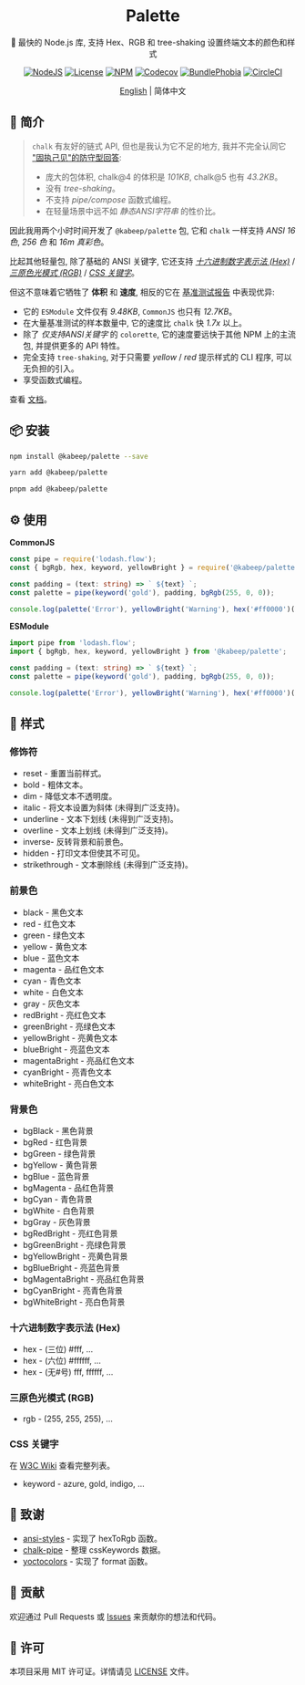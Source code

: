 <div align="center">

<h1>Palette</h1>

🎨 最快的 Node.js 库, 支持 Hex、RGB 和 tree-shaking 设置终端文本的颜色和样式

[![NodeJS][node-image]][node-url]
[![License][license-image]][license-url]
[![NPM][npm-image]][npm-url]
[![Codecov][codecov-image]][codecov-url]
[![BundlePhobia][bundle-phobia-image]][bundle-phobia-url]
[![CircleCI][circleci-image]][circleci-url]

[English][en-us-url] | 简体中文

</div>

## 📖 简介

> `chalk` 有友好的链式 API, 但也是我认为它不足的地方, 我并不完全认同它 ["固执己见"的防守型回答][chalk-faq-url]:
> - 庞大的包体积, chalk@4 的体积是 _101KB_, chalk@5 也有 _43.2KB_。
> - 没有 _tree-shaking_。
> - 不支持 _pipe/compose_ 函数式编程。
> - 在轻量场景中远不如 _静态ANSI字符串_ 的性价比。

因此我用两个小时时间开发了 `@kabeep/palette` 包, 它和 `chalk` 一样支持 _ANSI 16 色_, _256 色_ 和 _16m 真彩色_。

比起其他轻量包, 除了基础的 ANSI 关键字, 它还支持 _[十六进制数字表示法 (Hex)][hex-triplet-url]_ /
_[三原色光模式 (RGB)][rgb-model-url]_ / _[CSS 关键字][css-keywords-url]_。

但这不意味着它牺牲了 **体积** 和 **速度**, 相反的它在 [基准测试报告][perf-zh-cn-url] 中表现优异:

- 它的 `ESModule` 文件仅有 _9.48KB_, `CommonJS` 也只有 _12.7KB_。
- 在大量基准测试的样本数量中, 它的速度比 `chalk` 快 _1.7x_ 以上。
- 除了 _仅支持ANSI关键字_ 的 `colorette`, 它的速度要远快于其他 NPM 上的主流包, 并提供更多的 API 特性。
- 完全支持 `tree-shaking`, 对于只需要 _yellow_ / _red_ 提示样式的 CLI 程序, 可以无负担的引入。
- 享受函数式编程。

查看 [文档][docs-url]。

## 📦 安装

```bash
npm install @kabeep/palette --save
```

```bash
yarn add @kabeep/palette
```

```bash
pnpm add @kabeep/palette
```

## ⚙️ 使用

**CommonJS**

```typescript
const pipe = require('lodash.flow');
const { bgRgb, hex, keyword, yellowBright } = require('@kabeep/palette');

const padding = (text: string) => ` ${text} `;
const palette = pipe(keyword('gold'), padding, bgRgb(255, 0, 0));

console.log(palette('Error'), yellowBright('Warning'), hex('#ff0000')('Message'));
```

**ESModule**

```typescript
import pipe from 'lodash.flow';
import { bgRgb, hex, keyword, yellowBright } from '@kabeep/palette';

const padding = (text: string) => ` ${text} `;
const palette = pipe(keyword('gold'), padding, bgRgb(255, 0, 0));

console.log(palette('Error'), yellowBright('Warning'), hex('#ff0000')('Message'));
```

## 🌈 样式

### 修饰符

- reset - 重置当前样式。
- bold - 粗体文本。
- dim - 降低文本不透明度。
- italic - 将文本设置为斜体 (未得到广泛支持)。
- underline - 文本下划线 (未得到广泛支持)。
- overline - 文本上划线 (未得到广泛支持)。
- inverse- 反转背景和前景色。
- hidden - 打印文本但使其不可见。
- strikethrough - 文本删除线 (未得到广泛支持)。

### 前景色

- black - 黑色文本
- red - 红色文本
- green - 绿色文本
- yellow - 黄色文本
- blue - 蓝色文本
- magenta - 品红色文本
- cyan - 青色文本
- white - 白色文本
- gray - 灰色文本
- redBright - 亮红色文本
- greenBright - 亮绿色文本
- yellowBright - 亮黄色文本
- blueBright - 亮蓝色文本
- magentaBright - 亮品红色文本
- cyanBright - 亮青色文本
- whiteBright - 亮白色文本

### 背景色

- bgBlack - 黑色背景
- bgRed - 红色背景
- bgGreen - 绿色背景
- bgYellow - 黄色背景
- bgBlue - 蓝色背景
- bgMagenta - 品红色背景
- bgCyan - 青色背景
- bgWhite - 白色背景
- bgGray - 灰色背景
- bgRedBright - 亮红色背景
- bgGreenBright - 亮绿色背景
- bgYellowBright - 亮黄色背景
- bgBlueBright - 亮蓝色背景
- bgMagentaBright - 亮品红色背景
- bgCyanBright - 亮青色背景
- bgWhiteBright - 亮白色背景

### 十六进制数字表示法 (Hex)

- hex - (三位) #fff, ...
- hex - (六位) #ffffff, ...
- hex - (无#号) fff, ffffff, ...

### 三原色光模式 (RGB)

- rgb - (255, 255, 255), ...

### CSS 关键字

在 [W3C Wiki][css-keywords-url] 查看完整列表。

- keyword - azure, gold, indigo, ...

## 💐 致谢

- [ansi-styles][ansi-styles-url] - 实现了 hexToRgb 函数。
- [chalk-pipe][chalk-pipe-url] - 整理 cssKeywords 数据。
- [yoctocolors][yoctocolors-url] - 实现了 format 函数。

## 🤝 贡献

欢迎通过 Pull Requests 或 [Issues][issues-url] 来贡献你的想法和代码。

## 📄 许可

本项目采用 MIT 许可证。详情请见 [LICENSE][license-url] 文件。


[node-image]: https://img.shields.io/node/v/%40kabeep%2Fpalette?color=lightseagreen "Node.js Version"
[node-url]: https://nodejs.org

[npm-image]: https://img.shields.io/npm/d18m/%40kabeep%2Fpalette?color=cornflowerblue "NPM Downloads"
[npm-url]: https://www.npmjs.com/package/@kabeep/palette

[codecov-image]: https://img.shields.io/codecov/c/github/kabeep/palette?logo=codecov&color=mediumvioletred "Test Coverage"
[codecov-url]: https://codecov.io/gh/kabeep/palette

[bundle-phobia-image]: https://img.shields.io/bundlephobia/minzip/@kabeep/palette "Bundle Size"
[bundle-phobia-url]: https://bundlephobia.com/package/@kabeep/palette

[circleci-image]: https://dl.circleci.com/status-badge/img/gh/kabeep/palette/tree/master.svg?style=shield "Build Status"
[circleci-url]: https://dl.circleci.com/status-badge/redirect/gh/kabeep/palette/tree/master

[hex-triplet-url]: https://en.wikipedia.org/wiki/Web_colors#Hex_triplet
[rgb-model-url]: https://en.wikipedia.org/wiki/RGB_color_model
[css-keywords-url]: https://www.w3.org/wiki/CSS/Properties/color/keywords

[ansi-styles-url]: https://github.com/chalk/chalk/blob/main/source/vendor/ansi-styles/index.js#L134
[chalk-pipe-url]: https://github.com/LitoMore/chalk-pipe/blob/main/source/styles.ts
[yoctocolors-url]: https://github.com/sindresorhus/yoctocolors/blob/main/base.js#L27
[chalk-faq-url]: https://github.com/chalk/chalk?tab=readme-ov-file#why-not-switch-to-a-smaller-coloring-package

[license-image]: https://img.shields.io/github/license/kabeep/palette?color=slateblue "License"
[license-url]: LICENSE

[perf-zh-cn-url]: performance/PERFORMANCE.zh-CN.md
[en-us-url]: README.md

[docs-url]: https://kabeep.github.io/palette
[issues-url]: https://github.com/kabeep/palette/issues
